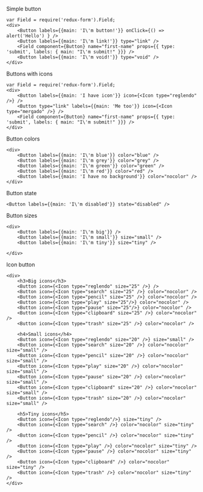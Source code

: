 Simple button

    var Field = require('redux-form').Field;
    <div>
        <Button labels={{main: 'I\'m button!'}} onClick={() => alert('Hello') } />
        <Button labels={{main: 'I\'m link!'}} type="link" />
        <Field component={Button} name="first-name" props={{ type: 'submit', labels: { main: "I\'m submit!" }}} />
        <Button labels={{main: 'I\'m void!'}} type="void" />
    </div>
    
Buttons with icons

    var Field = require('redux-form').Field;
    <div>
        <Button labels={{main: 'I have icon'}} icon={<Icon type="reglendo" />} />
        <Button type="link" labels={{main: 'Me too'}} icon={<Icon type="mergado" />} />
        <Field component={Button} name="first-name" props={{ type: 'submit', labels: { main: "I\'m submit!" }}} />
    </div>

Button colors

    <div>
        <Button labels={{main: 'I\'m blue'}} color="blue" />
        <Button labels={{main: 'I\'m grey'}} color="grey" />
        <Button labels={{main: 'I\'m green'}} color="green" />
        <Button labels={{main: 'I\'m red'}} color="red" />
        <Button labels={{main: 'I have no background'}} color="nocolor" />
    </div>

Button state

    <Button labels={{main: 'I\'m disabled'}} state="disabled" />

Button sizes

    <div>
        <Button labels={{main: 'I\'m big'}} />
        <Button labels={{main: 'I\'m small'}} size="small" />
        <Button labels={{main: 'I\'m tiny'}} size="tiny" />
        
    </div>

Icon button

    <div>
        <h3>Big icons</h3>
        <Button icon={<Icon type="reglendo" size="25" />} />
        <Button icon={<Icon type="search" size="25" />} color="nocolor" />
        <Button icon={<Icon type="pencil" size="25" />} color="nocolor" />
        <Button icon={<Icon type="play" size="25"/>} color="nocolor" />
        <Button icon={<Icon type="pause" size="25"/>} color="nocolor" />
        <Button icon={<Icon type="clipboard" size="25" />} color="nocolor" />
        <Button icon={<Icon type="trash" size="25" />} color="nocolor" />

        <h4>Small icons</h4>
        <Button icon={<Icon type="reglendo" size="20" />} size="small" />
        <Button icon={<Icon type="search" size="20" />} color="nocolor" size="small" />
        <Button icon={<Icon type="pencil" size="20" />} color="nocolor" size="small" />
        <Button icon={<Icon type="play" size="20" />} color="nocolor" size="small" />
        <Button icon={<Icon type="pause" size="20" />} color="nocolor" size="small" />
        <Button icon={<Icon type="clipboard" size="20" />} color="nocolor" size="small" />
        <Button icon={<Icon type="trash" size="20" />} color="nocolor" size="small" />

        <h5>Tiny icons</h5>
        <Button icon={<Icon type="reglendo"/>} size="tiny" />
        <Button icon={<Icon type="search" />} color="nocolor" size="tiny" />
        <Button icon={<Icon type="pencil" />} color="nocolor" size="tiny" />
        <Button icon={<Icon type="play" />} color="nocolor" size="tiny" />
        <Button icon={<Icon type="pause" />} color="nocolor" size="tiny" />
        <Button icon={<Icon type="clipboard" />} color="nocolor" size="tiny" />
        <Button icon={<Icon type="trash" />} color="nocolor" size="tiny" />
    </div>
    